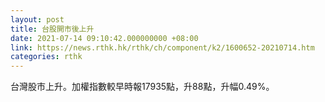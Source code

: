```yaml
---
layout: post
title: 台股開市後上升
date: 2021-07-14 09:10:42.000000000 +08:00
link: https://news.rthk.hk/rthk/ch/component/k2/1600652-20210714.htm
categories: rthk
---
```


台灣股市上升。加權指數較早時報17935點，升88點，升幅0.49%。
